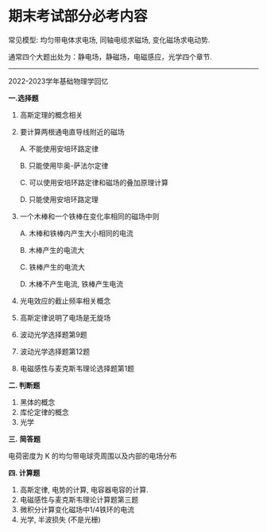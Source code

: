 # 期末考试部分必考内容

常见模型: 均匀带电体求电场, 同轴电缆求磁场, 变化磁场求电动势.

通常四个大题出处为：静电场，静磁场，电磁感应，光学四个章节.

****

2022-2023学年基础物理学回忆

**一.选择题**

1. 高斯定理的概念相关

2. 要计算两根通电直导线附近的磁场

   A. 不能使用安培环路定律

   B. 只能使用毕奥-萨法尔定律

   C. 可以使用安培环路定律和磁场的叠加原理计算

   D. 只能使用安培环路定理

3. 一个木棒和一个铁棒在变化率相同的磁场中则

   A. 木棒和铁棒内产生大小相同的电流

   B. 木棒产生的电流大

   C. 铁棒产生的电流大

   D. 木棒不产生电流, 铁棒产生电流

4. 光电效应的截止频率相关概念

5. 高斯定律说明了电场是无旋场

6. 波动光学选择题第9题

7. 波动光学选择题第12题

8. 电磁感性与麦克斯韦理论选择题第1题

**二. 判断题**

1. 黑体的概念
2. 库伦定律的概念
3. 光学

**三.** **简答题**

电荷密度为 K 的均匀带电球壳周围以及内部的电场分布

 **四. 计算题**

1. 高斯定律, 电势的计算, 电容器电容的计算.
2. 电磁感性与麦克斯韦理论计算题第三题
3. 微积分计算变化磁场中1/4铁环的电流
4. 光学, 半波损失 (不是光栅)
